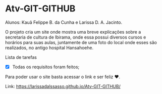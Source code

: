 # Atv-GIT-GITHUB

  Alunos: Kauã Felippe B. da Cunha e Larissa D. A. Jacinto.

   O projeto cria um site onde mostra uma breve explicações sobre a secretaria de cultura de Ibirama, onde essa possui diversos cursos e horários para suas aulas, juntamente de uma foto do local onde esses são realizados, no antigo hospital Hansahoehe.
   
Lista de tarefas
- [x] Todas os requisitos foram feitos;

Para poder usar o site basta acessar o link e ser feliz ♥.

 Link: https://larissadalssasso.github.io/Atv-GIT-GITHUB/
